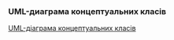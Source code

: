 ### UML-диаграма концептуальних класів

[UML-діаграма концептуальних класів](UML-ConceptClasses.bmp)
